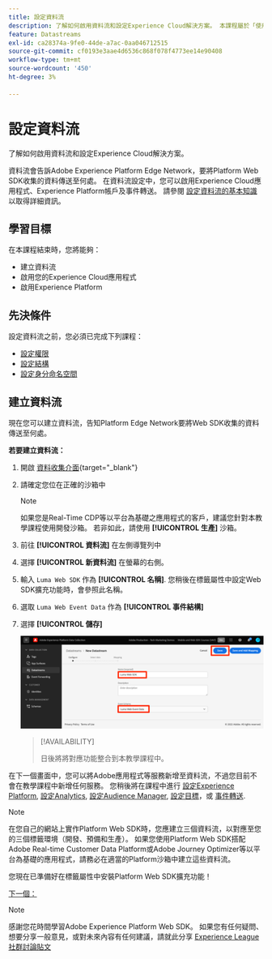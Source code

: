 ```yaml
---
title: 設定資料流
description: 了解如何啟用資料流和設定Experience Cloud解決方案。 本課程屬於「使用Web SDK實作Adobe Experience Cloud」教學課程的一部分。
feature: Datastreams
exl-id: ca28374a-9fe0-44de-a7ac-0aa046712515
source-git-commit: cf0193e3aae4d6536c868f078f4773ee14e90408
workflow-type: tm+mt
source-wordcount: '450'
ht-degree: 3%

---
```


# 設定資料流

了解如何啟用資料流和設定Experience Cloud解決方案。

資料流會告訴Adobe Experience Platform Edge Network，要將Platform Web SDK收集的資料傳送至何處。 在資料流設定中，您可以啟用Experience Cloud應用程式、Experience Platform帳戶及事件轉送。 請參閱 [設定資料流的基本知識](https://experienceleague.adobe.com/docs/experience-platform/edge/fundamentals/datastreams.html?lang=en) 以取得詳細資訊。

## 學習目標

在本課程結束時，您將能夠：

* 建立資料流
* 啟用您的Experience Cloud應用程式
* 啟用Experience Platform

## 先決條件

設定資料流之前，您必須已完成下列課程：

* [設定權限](configure-permissions.md)
* [設定結構](configure-schemas.md)
* [設定身分命名空間](configure-identities.md)

## 建立資料流

現在您可以建立資料流，告知Platform Edge Network要將Web SDK收集的資料傳送至何處。

**若要建立資料流：**

1. 開啟 [資料收集介面](https://launch.adobe.com/tw/){target=&quot;_blank&quot;}
1. 請確定您位在正確的沙箱中

   >[!NOTE]
   >
   >如果您是Real-Time CDP等以平台為基礎之應用程式的客戶，建議您針對本教學課程使用開發沙箱。 若非如此，請使用 **[!UICONTROL 生產]** 沙箱。

1. 前往 **[!UICONTROL 資料流]** 在左側導覽列中
1. 選擇 **[!UICONTROL 新資料流]** 在螢幕的右側。
1. 輸入 `Luma Web SDK` 作為 **[!UICONTROL 名稱]**. 您稍後在標籤屬性中設定Web SDK擴充功能時，會參照此名稱。
1. 選取 `Luma Web Event Data` 作為 **[!UICONTROL 事件結構]**
1. 選擇 **[!UICONTROL 儲存]**

   ![建立資料流](assets/datastream-create-datastream.png)

   >[!AVAILABILITY]
   >
   >日後將將對應功能整合到本教學課程中。




在下一個畫面中，您可以將Adobe應用程式等服務新增至資料流，不過您目前不會在教學課程中新增任何服務。 您稍後將在課程中進行 [設定Experience Platform](setup-experience-platform.md), [設定Analytics](setup-analytics.md), [設定Audience Manager](setup-audience-manager.md), [設定目標](setup-target.md)，或 [事件轉送](setup-event-forwarding.md).

>[!NOTE]
>
>在您自己的網站上實作Platform Web SDK時，您應建立三個資料流，以對應至您的三個標籤環境（開發、預備和生產）。 如果您使用Platform Web SDK搭配Adobe Real-time Customer Data Platform或Adobe Journey Optimizer等以平台為基礎的應用程式，請務必在適當的Platform沙箱中建立這些資料流。

您現在已準備好在標籤屬性中安裝Platform Web SDK擴充功能！

[下一個： ](install-web-sdk.md)

>[!NOTE]
>
>感謝您花時間學習Adobe Experience Platform Web SDK。 如果您有任何疑問、想要分享一般意見，或對未來內容有任何建議，請就此分享 [Experience League社群討論貼文](https://experienceleaguecommunities.adobe.com/t5/adobe-experience-platform-launch/tutorial-discussion-implement-adobe-experience-cloud-with-web/td-p/444996)
